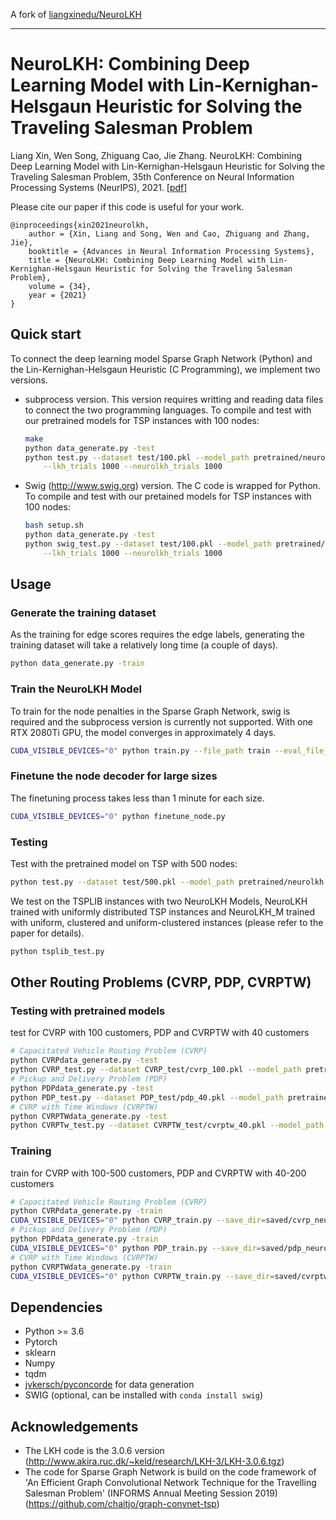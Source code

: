 A fork of [liangxinedu/NeuroLKH](https://github.com/liangxinedu/NeuroLKH)

---

# NeuroLKH: Combining Deep Learning Model with Lin-Kernighan-Helsgaun Heuristic for Solving the Traveling Salesman Problem

Liang Xin, Wen Song, Zhiguang Cao, Jie Zhang. NeuroLKH: Combining Deep Learning Model with Lin-Kernighan-Helsgaun Heuristic for Solving the Traveling Salesman Problem, 35th Conference on Neural Information Processing Systems (NeurIPS), 2021. [[pdf]](https://arxiv.org/pdf/2110.07983.pdf)

Please cite our paper if this code is useful for your work.

```
@inproceedings{xin2021neurolkh,
    author = {Xin, Liang and Song, Wen and Cao, Zhiguang and Zhang, Jie},
    booktitle = {Advances in Neural Information Processing Systems},
    title = {NeuroLKH: Combining Deep Learning Model with Lin-Kernighan-Helsgaun Heuristic for Solving the Traveling Salesman Problem},
    volume = {34},
    year = {2021}
}
```

## Quick start

To connect the deep learning model Sparse Graph Network (Python) and the Lin-Kernighan-Helsgaun Heuristic (C Programming), we implement two versions.
* subprocess version. This version requires writting and reading data files to connect the two programming languages. To compile and test with our pretrained models for TSP instances with 100 nodes:
    ```bash
    make
    python data_generate.py -test
    python test.py --dataset test/100.pkl --model_path pretrained/neurolkh.pt --n_samples 1000 \
        --lkh_trials 1000 --neurolkh_trials 1000
    ```
* Swig (http://www.swig.org) version. The C code is wrapped for Python. To compile and test with our pretained models for TSP instances with 100 nodes:
    ```bash
    bash setup.sh
    python data_generate.py -test
    python swig_test.py --dataset test/100.pkl --model_path pretrained/neurolkh.pt --n_samples 1000 \
        --lkh_trials 1000 --neurolkh_trials 1000
    ```

## Usage

### Generate the training dataset

As the training for edge scores requires the edge labels, generating the training dataset will take a relatively long time (a couple of days).

```bash
python data_generate.py -train
```

### Train the NeuroLKH Model

To train for the node penalties in the Sparse Graph Network, swig is required and the subprocess version is currently not supported. With one RTX 2080Ti GPU, the model converges in approximately 4 days.

```bash
CUDA_VISIBLE_DEVICES="0" python train.py --file_path train --eval_file_path val --eval_batch_size=100 --save_dir=saved/tsp_neurolkh --learning_rate=0.0001
```

### Finetune the node decoder for large sizes

The finetuning process takes less than 1 minute for each size.

```bash
CUDA_VISIBLE_DEVICES="0" python finetune_node.py
```

### Testing

Test with the pretrained model on TSP with 500 nodes:

```bash
python test.py --dataset test/500.pkl --model_path pretrained/neurolkh.pt --n_samples 1000 --lkh_trials 1000 --neurolkh_trials 1000
```

We test on the TSPLIB instances with two NeuroLKH Models, NeuroLKH trained with uniformly distributed TSP instances and NeuroLKH_M trained with uniform, clustered and uniform-clustered instances (please refer to the paper for details).

```bash
python tsplib_test.py
```

## Other Routing Problems (CVRP, PDP, CVRPTW)

### Testing with pretrained models

test for CVRP with 100 customers, PDP and CVRPTW with 40 customers

```bash
# Capacitated Vehicle Routing Problem (CVRP)
python CVRPdata_generate.py -test
python CVRP_test.py --dataset CVRP_test/cvrp_100.pkl --model_path pretrained/cvrp_neurolkh.pt --n_samples 1000 --lkh_trials 10000 --neurolkh_trials 10000
# Pickup and Delivery Problem (PDP)
python PDPdata_generate.py -test
python PDP_test.py --dataset PDP_test/pdp_40.pkl --model_path pretrained/pdp_neurolkh.pt --n_samples 1000 --lkh_trials 10000 --neurolkh_trials 10000
# CVRP with Time Windows (CVRPTW)
python CVRPTWdata_generate.py -test
python CVRPTw_test.py --dataset CVRPTW_test/cvrptw_40.pkl --model_path pretrained/cvrptw_neurolkh.pt --n_samples 1000 --lkh_trials 10000 --neurolkh_trials 10000
```

### Training

train for CVRP with 100-500 customers, PDP and CVRPTW with 40-200 customers

```bash
# Capacitated Vehicle Routing Problem (CVRP)
python CVRPdata_generate.py -train
CUDA_VISIBLE_DEVICES="0" python CVRP_train.py --save_dir=saved/cvrp_neurolkh
# Pickup and Delivery Problem (PDP)
python PDPdata_generate.py -train
CUDA_VISIBLE_DEVICES="0" python PDP_train.py --save_dir=saved/pdp_neurolkh
# CVRP with Time Windows (CVRPTW)
python CVRPTWdata_generate.py -train
CUDA_VISIBLE_DEVICES="0" python CVRPTW_train.py --save_dir=saved/cvrptw_neurolkh
```

## Dependencies

* Python >= 3.6
* Pytorch
* sklearn
* Numpy
* tqdm
* [jvkersch/pyconcorde](https://github.com/jvkersch/pyconcorde) for data generation
* SWIG (optional, can be installed with `conda install swig`)

## Acknowledgements

* The LKH code is the 3.0.6 version (http://www.akira.ruc.dk/~keld/research/LKH-3/LKH-3.0.6.tgz)
* The code for Sparse Graph Network is build on the code framework of 'An Efficient Graph Convolutional Network Technique for the Travelling Salesman Problem' (INFORMS Annual Meeting Session 2019) (https://github.com/chaitjo/graph-convnet-tsp)

